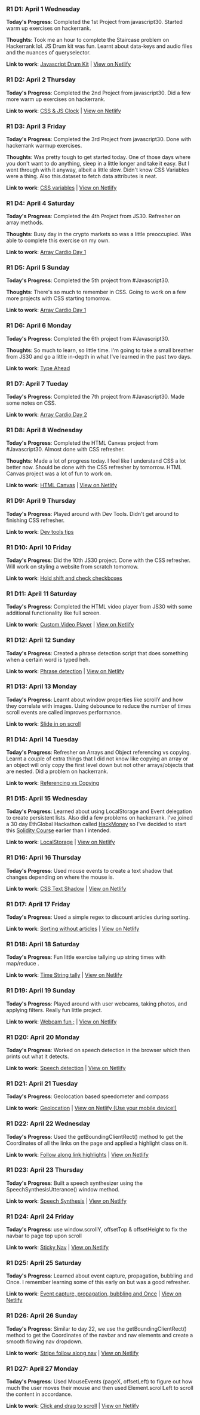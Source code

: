 ### R1 D1: April 1 Wednesday

**Today's Progress**: Completed the 1st Project from javascript30. Started warm up exercises on hackerrank.

**Thoughts**: Took me an hour to complete the Staircase problem on Hackerrank lol. JS Drum kit was fun. Learnt about data-keys and audio files and the nuances of queryselector.

**Link to work**: [Javascript Drum Kit](https://github.com/saurabh/Javascript30/tree/master/01%20-%20JavaScript%20Drum%20Kit) | [View on Netlify](https://dazzling-shannon-d5f638.netlify.com/)


### R1 D2: April 2 Thursday

**Today's Progress**: Completed the 2nd Project from javascript30. Did a few more warm up exercises on hackerrank.

**Link to work**: [CSS & JS Clock](https://github.com/saurabh/Javascript30/tree/master/02%20-%20JS%20and%20CSS%20Clock) | [View on Netlify](https://frosty-hamilton-9e4782.netlify.com/)


### R1 D3: April 3 Friday

**Today's Progress**: Completed the 3rd Project from javascript30. Done with hackerrank warmup exercises.

**Thoughts**: Was pretty tough to get started today. One of those days where you don't want to do anything, sleep in a little longer and take it easy. But I went through with it anyway, albeit a little slow. Didn't know CSS Variables were a thing. Also this.dataset to fetch data attributes is neat.

**Link to work**: [CSS variables](https://github.com/saurabh/Javascript30/tree/master/03%20-%20CSS%20Variables) | [View on Netlify](https://gallant-leakey-7bb80a.netlify.com)


### R1 D4: April 4 Saturday

**Today's Progress**: Completed the 4th Project from JS30. Refresher on array methods.

**Thoughts**: Busy day in the crypto markets so was a little preoccupied. Was able to complete this exercise on my own.

**Link to work**: [Array Cardio Day 1](https://github.com/saurabh/Javascript30/tree/master/04%20-%20Array%20Cardio%20Day%201)


### R1 D5: April 5 Sunday

**Today's Progress**: Completed the 5th project from #Javascript30.

**Thoughts**: There's so much to remember in CSS. Going to work on a few more projects with CSS starting tomorrow.

**Link to work**: [Array Cardio Day 1](https://github.com/saurabh/Javascript30/tree/master/05%20-%20Flex%20Panel%20Gallery)


### R1 D6: April 6 Monday

**Today's Progress**: Completed the 6th project from #Javascript30.

**Thoughts**: So much to learn, so little time. I'm going to take a small breather from JS30 and go a little in-depth in what I've learned in the past two days.

**Link to work**: [Type Ahead](https://github.com/saurabh/Javascript30/tree/master/06%20-%20Type%20Ahead)


### R1 D7: April 7 Tueday

**Today's Progress**: Completed the 7th project from #Javascript30. Made some notes on CSS.

**Link to work**: [Array Cardio Day 2](https://github.com/saurabh/Javascript30/tree/master/07%20-%20Array%20Cardio%20Day%202)


### R1 D8: April 8 Wednesday

**Today's Progress**: Completed the HTML Canvas project from #Javascript30. Almost done with CSS refresher.

**Thoughts**: Made a lot of progress today. I feel like I understand CSS a lot better now. Should be done with the CSS refresher by tomorrow. HTML Canvas project was a lot of fun to work on.

**Link to work**: [HTML Canvas](https://github.com/saurabh/Javascript30/tree/master/08%20-%20Fun%20with%20HTML5%20Canvas) | [View on Netlify](https://pensive-babbage-87b8e9.netlify.com/)


### R1 D9: April 9 Thursday

**Today's Progress**: Played around with Dev Tools. Didn't get around to finishing CSS refresher.

**Link to work**: [Dev tools tips](https://github.com/saurabh/Javascript30/tree/master/09%20-%20Dev%20Tools%20Domination)


### R1 D10: April 10 Friday

**Today's Progress**: Did the 10th JS30 project. Done with the CSS refresher. Will work on styling a website from scratch tomorrow.

**Link to work**: [Hold shift and check checkboxes](https://github.com/saurabh/Javascript30/tree/master/10%20-%20Hold%20Shift%20and%20Check%20Checkboxes)


### R1 D11: April 11 Saturday

**Today's Progress**: Completed the HTML video player from JS30 with some additional functionality like full screen.

**Link to work**: [Custom Video Player](https://github.com/saurabh/Javascript30/tree/master/11%20-%20Custom%20Video%20Player) | [View on Netlify](https://nostalgic-bhaskara-b1e207.netlify.com/)


### R1 D12: April 12 Sunday

**Today's Progress**: Created a phrase detection script that does something when a certain word is typed heh.

**Link to work**: [Phrase detection](https://github.com/saurabh/Javascript30/tree/master/12%20-%20Key%20Sequence%20Detection) | [View on Netlify](https://naughty-agnesi-c8e70c.netlify.com/)


### R1 D13: April 13 Monday

**Today's Progress**: Learnt about window properties like scrollY and how they correlate with images. Using debounce to reduce the number of times scroll events are called improves performance.

**Link to work**: [Slide in on scroll](https://github.com/saurabh/Javascript30/tree/master/13%20-%20Slide%20in%20on%20Scroll)


### R1 D14: April 14 Tuesday

**Today's Progress**: Refresher on Arrays and Object referencing vs copying. Learnt a couple of extra things that I did not know like copying an array or an object will only copy the first level down but not other arrays/objects that are nested. Did a problem on hackerrank.

**Link to work**: [Referencing vs Copying](https://github.com/saurabh/Javascript30/tree/master/14%20-%20JavaScript%20References%20VS%20Copying)


### R1 D15: April 15 Wednesday

**Today's Progress**: Learned about using LocalStorage and Event delegation to create persistent lists. Also did a few problems on hackerrank. I've joined a 30 day EthGlobal Hackathon called [HackMoney](https://hackathon.money/) so I've decided to start this [Solidity Course](https://www.udemy.com/course/blockchain-developer/) earlier than I intended.

**Link to work**: [LocalStorage](https://github.com/saurabh/Javascript30/tree/master/15%20-%20LocalStorage) | [View on Netlify](https://elated-kare-a6776b.netlify.app)


### R1 D16: April 16 Thursday

**Today's Progress**: Used mouse events to create a text shadow that changes depending on where the mouse is.

**Link to work**: [CSS Text Shadow](https://github.com/saurabh/Javascript30/tree/master/16%20-%20Mouse%20Move%20Shadow) | [View on Netlify](https://youthful-knuth-921be0.netlify.app/)


### R1 D17: April 17 Friday

**Today's Progress**: Used a simple regex to discount articles during sorting.

**Link to work**: [Sorting without articles](https://github.com/saurabh/Javascript30/tree/master/17%20-%20Sort%20Without%20Articles) | [View on Netlify](https://practical-aryabhata-a30d99.netlify.app)


### R1 D18: April 18 Saturday

**Today's Progress**: Fun little exercise tallying up string times with map/reduce .

**Link to work**: [Time String tally](https://github.com/saurabh/Javascript30/tree/master/18%20-%20Adding%20Up%20Times%20with%20Reduce) | [View on Netlify](https://frosty-kowalevski-88d9bb.netlify.app/)


### R1 D19: April 19 Sunday

**Today's Progress**: Played around with user webcams, taking photos, and applying filters. Really fun little project.

**Link to work**: [Webcam fun ;](https://github.com/saurabh/Javascript30/tree/master/19%20-%20Webcam%20Fun) | [View on Netlify](https://gifted-brattain-4de905.netlify.app/)


### R1 D20: April 20 Monday

**Today's Progress**: Worked on speech detection in the browser which then prints out what it detects.

**Link to work**: [Speech detection](https://github.com/saurabh/Javascript30/tree/master/20%20-%20Speech%20Detection) | [View on Netlify](https://zen-jepsen-193bf7.netlify.app/)


### R1 D21: April 21 Tuesday

**Today's Progress**: Geolocation based speedometer and compass

**Link to work**: [Geolocation](https://github.com/saurabh/Javascript30/tree/master/21%20-%20Geolocation) | [View on Netlify (Use your mobile device!)](https://keen-heisenberg-cf597f.netlify.app/)


### R1 D22: April 22 Wednesday

**Today's Progress**: Used the getBoundingClientRect() method to get the Coordinates of all the links on the page and applied a highlight class on it.

**Link to work**: [Follow along link highlights](https://github.com/saurabh/Javascript30/blob/master/22%20-%20Follow%20Along%20Link%20Highlighter/index.html) | [View on Netlify](https://pedantic-perlman-df11d3.netlify.app/)


### R1 D23: April 23 Thursday

**Today's Progress**: Built a speech synthesizer using the SpeechSynthesisUtterance() window method.

**Link to work**: [Speech Synthesis](https://github.com/saurabh/Javascript30/tree/master/23%20-%20Speech%20Synthesis) | [View on Netlify](https://nifty-lichterman-34941e.netlify.app/)


### R1 D24: April 24 Friday

**Today's Progress**: use window.scrollY, offsetTop & offsetHeight to fix the navbar to page top upon scroll

**Link to work**: [Sticky Nav](https://github.com/saurabh/Javascript30/tree/master/24%20-%20Sticky%20Nav) | [View on Netlify](https://clever-hoover-2fcf74.netlify.app/)


### R1 D25: April 25 Saturday

**Today's Progress**: Learned about event capture, propagation, bubbling and Once. I remember learning some of this early on but was a good refresher.

**Link to work**: [Event capture, propagation, bubbling and Once](https://github.com/saurabh/Javascript30/tree/master/25%20-%20Event%20Capture%2C%20Propagation%2C%20Bubbling%20and%20Once) | [View on Netlify](https://friendly-blackwell-a314f3.netlify.app/)


### R1 D26: April 26 Sunday

**Today's Progress**: Similar to day 22, we use the getBoundingClientRect() method to get the Coordinates of the navbar and nav elements and create a smooth flowing nav dropdown.

**Link to work**: [Stripe follow along nav](https://github.com/saurabh/Javascript30/tree/master/26%20-%20Stripe%20Follow%20Along%20Nav) | [View on Netlify](https://gifted-heyrovsky-1d6858.netlify.app/)


### R1 D27: April 27 Monday

**Today's Progress**: Used MouseEvents (pageX, offsetLeft) to figure out how much the user moves their mouse and then used Element.scrollLeft to scroll the content in accordance.

**Link to work**: [Click and drag to scroll](https://github.com/saurabh/Javascript30/blob/master/27%20-%20Click%20and%20Drag/index.html) | [View on Netlify](https://sleepy-wright-06db93.netlify.app/)
